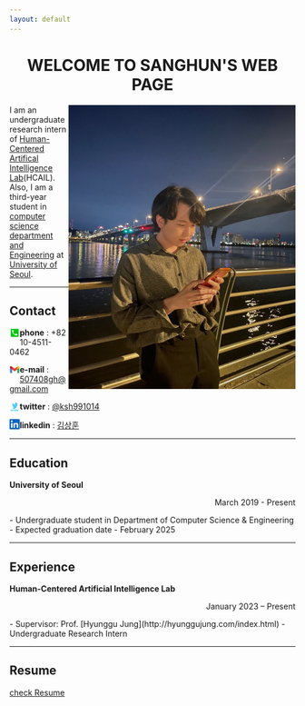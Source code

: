 ```yaml
---
layout: default
---
```


<h1 align = "center"> WELCOME TO SANGHUN'S WEB PAGE </h1>

<img src="profile.jpg" height="500px" width="400px" align="right"> 


I am an undergraduate research intern of [Human-Centered Artifical Intelligence Lab](https://hcail.uos.ac.kr/)(HCAIL).  
Also, I am a third-year student in [computer science department and Engineering](https://engineering.uos.ac.kr/engineering/index.do?cate_id2=000010383&epTicket=INV) at [University of Seoul](https://www.uos.ac.kr/main.do?epTicket=INV#n).  

---
## Contact

<img src="phone_number.webp" style="float: left; width:18px; height:18px;"> <strong>phone</strong> : +82 10-4511-0462  

<img src="gmail.png" style="float: left; width:18px; height:18px;"> <strong>e-mail</strong> : 507408gh@gmail.com  

<img src="twitter.png" style="float: left; width:18px; height:18px;"> <strong>twitter</strong> : [@ksh991014](https://twitter.com/ksh991014)  

<img src="linkedln.png" style="float: left; width:18px; height:18px;"> <strong>linkedin</strong> : [김상훈](https://www.linkedin.com/in/%EC%83%81%ED%9B%88-%EA%B9%80-9006bb260/)  

---
## Education

**University of Seoul**
<p align="right">March 2019 - Present</p>  
- Undergraduate student in  Department of Computer Science & Engineering  
- Expected graduation date - February 2025

---
## Experience

**Human-Centered Artificial Intelligence Lab**
<p align="right">January 2023 – Present </p>  
- Supervisor: Prof. [Hyunggu Jung](http://hyunggujung.com/index.html)  
- Undergraduate Research Intern

---
## Resume

[check Resume](resume_2.pdf)
